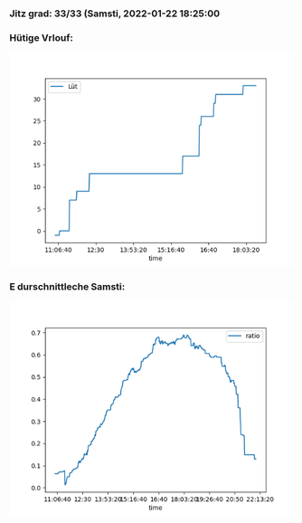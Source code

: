 ### Jitz grad: 33/33 (Samsti, 2022-01-22 18:25:00

### Hütige Vrlouf:
![Graph](Today.png)

### E durschnittleche Samsti:
![Graph](Samsti.png)